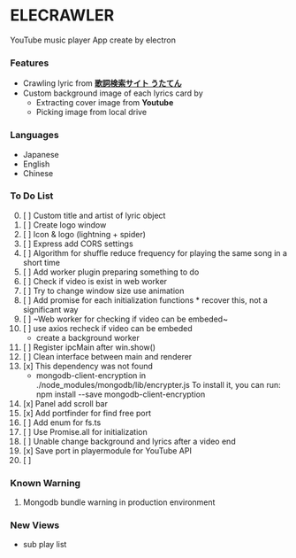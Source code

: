 # ELECRAWLER

YouTube music player App create by electron

### Features
* Crawling lyric from **[歌詞検索サイト うたてん](https://utaten.com/)**
* Custom background image of each lyrics card by
    * Extracting cover image from **Youtube**
    * Picking image from local drive 

### Languages
- Japanese
- English
- Chinese

### To Do List

0. [ ] Custom title and artist of lyric object
0. [ ] Create logo window
0. [ ] Icon & logo (lightning + spider) 
0. [ ] Express add CORS settings 
0. [ ] Algorithm for shuffle reduce frequency for playing the same song in a short time
0. [ ] Add worker plugin preparing something to do
0. [ ] Check if video is exist in web worker 
0. [ ] Try to change window size use animation
0. [ ] Add promise for each initialization functions
        * recover this, not a significant way
0. [ ] ~Web worker for checking if video can be embeded~
0. [ ] use axios recheck if video can be embeded
    * create a background worker
0. [ ] Register ipcMain after win.show()
0. [ ] Clean interface between main and renderer
0. [x] This dependency was not found
    * mongodb-client-encryption in ./node_modules/mongodb/lib/encrypter.js
    To install it, you can run: npm install --save mongodb-client-encryption
0. [x] Panel add scroll bar
0. [x] Add portfinder for find free port
0. [ ] Add enum for fs.ts
0. [ ] Use Promise.all for initialization
0. [ ] Unable change background and lyrics after a video end
0. [x] Save port in playermodule for YouTube API
0. [ ] 
 
### Known Warning

1. Mongodb bundle warning in production environment

### New Views

* sub play list